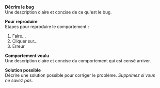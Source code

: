 **Décrire le bug**  
Une description claire et concise de ce qu'est le bug.

**Pour reproduire**  
Etapes pour reproduire le comportement :
1. Faire...
2. Cliquer sur...
3. Erreur

**Comportement voulu**  
Une description claire et concise du comportement qui est censé arriver.

**Solution possible**  
Décrire une solution possible pour corriger le problème.
*Supprimez si vous ne savez pas.*